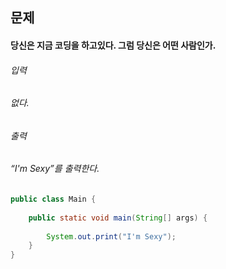 ## 문제
#### 당신은 지금 코딩을 하고있다. 그럼 당신은 어떤 사람인가.

###### 입력
###### 없다.

###### 출력
###### “I'm Sexy”를 출력한다.

```java
public class Main {
	
	public static void main(String[] args) {
		
		System.out.print("I'm Sexy");
	}
}
```
